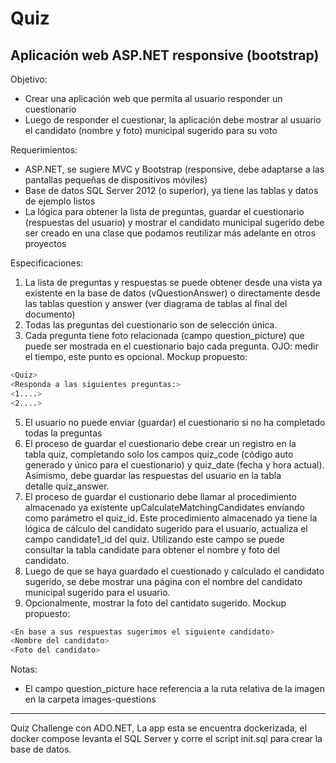 # Quiz

## Aplicación web ASP.NET responsive (bootstrap)
Objetivo: 
* Crear una aplicación web que permita al usuario responder un cuestionario
* Luego de responder el cuestionar, la aplicación debe mostrar al usuario el candidato
(nombre y foto) municipal sugerido para su voto

Requerimientos:
* ASP.NET, se sugiere MVC y Bootstrap (responsive, debe adaptarse a las pantallas
pequeñas de dispositivos móviles)
* Base de datos SQL Server 2012 (o superior), ya tiene las tablas y datos de ejemplo listos
* La lógica para obtener la lista de preguntas, guardar el cuestionario (respuestas del
usuario) y mostrar el candidato municipal sugerido debe ser creado en una clase que
podamos reutilizar más adelante en otros proyectos

Especificaciones:

1. La lista de preguntas y respuestas se puede obtener desde una vista ya existente en la base de
datos (vQuestionAnswer) o directamente desde las tablas question y answer (ver diagrama de
tablas al final del documento)
2. Todas las preguntas del cuestionario son de selección única.
3. Cada pregunta tiene foto relacionada (campo question_picture) que puede ser mostrada en el
cuestionario bajo cada pregunta. OJO: medir el tiempo, este punto es opcional.
Mockup propuesto:
```bash
<Quiz>
<Responda a las siguientes preguntas:>
<1....>
<2....>
```

5. El usuario no puede enviar (guardar) el cuestionario si no ha completado todas la preguntas
6. El proceso de guardar el cuestionario debe crear un registro en la tabla quiz, completando solo
los campos quiz_code (código auto generado y único para el cuestionario) y quiz_date (fecha y
hora actual). Asimismo, debe guardar las respuestas del usuario en la tabla detalle quiz_answer.
7. El proceso de guardar el custionario debe llamar al procedimiento almacenado ya existente
upCalculateMatchingCandidates envíando como parámetro el quiz_id. Este procedimiento
almacenado ya tiene la lógica de cálculo del candidato sugerido para el usuario, actualiza el
campo candidate1_id del quiz. Utilizando este campo se puede consultar la tabla candidate para
obtener el nombre y foto del candidato.
8. Luego de que se haya guardado el cuestionado y calculado el candidato sugerido, se debe
mostrar una página con el nombre del candidato municipal sugerido para el usuario.
9. Opcionalmente, mostrar la foto del cantidato sugerido.
Mockup propuesto:
```bash
<En base a sus respuestas sugerimos el siguiente candidato>
<Nombre del candidato>
<Foto del candidato>
```
Notas:
* El campo question_picture hace referencia a la ruta relativa de la imagen en la carpeta images-questions

--------------------------------------------------------------------

Quiz Challenge con ADO.NET, La app esta se encuentra dockerizada, el docker compose levanta el SQL Server y corre el script init.sql para crear la base de datos.
